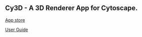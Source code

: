 ## Cy3D - A 3D Renderer App for Cytoscape.

[App store](https://apps.cytoscape.org/apps/cy3d)

[User Guide](http://cy3d.readthedocs.io)
